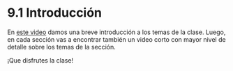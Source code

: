 # 9.1 Introducción

En [este video](https://youtu.be/gTKLu4R7JkE) damos una breve introducción a los temas de la clase. Luego, en cada sección vas a encontrar también un video corto con mayor nivel de detalle sobre los temas de la sección.

¡Que disfrutes la clase!


